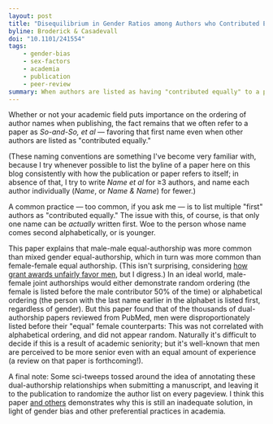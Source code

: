 ```yaml
---
layout: post
title: "Disequilibrium in Gender Ratios among Authors who Contributed Equally"
byline: Broderick & Casadevall
doi: "10.1101/241554"
tags:
    - gender-bias
    - sex-factors
    - academia
    - publication
    - peer-review
summary: When authors are listed as having "contributed equally" to a paper, men are disproportionately listed first, regardless of alphabetical or random ordering that would guarantee actual equal listing.
---
```


Whether or not your academic field puts importance on the ordering of author names when publishing, the fact remains that we often refer to a paper as _So-and-So, et al_ — favoring that first name even when other authors are listed as "contributed equally."

(These naming conventions are something I've become very familiar with, because I try whenever possible to list the byline of a paper here on this blog consistently with how the publication or paper refers to itself; in absence of that, I try to write _Name et al_ for ≥3 authors, and name each author individually (_Name_, or _Name & Name_) for fewer.)

A common practice — too common, if you ask me — is to list multiple "first" authors as "contributed equally." The issue with this, of course, is that only one name can be _actually_ written first. Woe to the person whose name comes second alphabetically, or is younger.

This paper explains that male-male equal-authorship was more common than mixed gender equal-authorship, which in turn was more common than female-female equal authorship. (This isn't surprising, considering [how grant awards unfairly favor men](http://blog.jordan.matelsky.com/365papers/117/), but I digress.) In an ideal world, male-female joint authorships would either demonstrate random ordering (the female is listed before the male contributor 50% of the time) or alphabetical ordering (the person with the last name earlier in the alphabet is listed first, regardless of gender). But this paper found that of the thousands of dual-authorship papers reviewed from PubMed, men were disproportionately listed before their "equal" female counterparts: This was not correlated with alphabetical ordering, and did not appear random. Naturally it's difficult to decide if this is a result of academic seniority; but it's well-known that men are perceived to be more senior even with an equal amount of experience (a review on that paper is forthcoming!).

A final note: Some sci-tweeps tossed around the idea of annotating these dual-authorship relationships when submitting a manuscript, and leaving it to the publication to randomize the author list on every pageview. I think this paper [and others](http://blog.jordan.matelsky.com/365papers/117/) demonstrates why this is still an inadequate solution, in light of gender bias and other preferential practices in academia.
